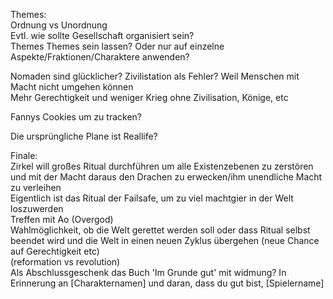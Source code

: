 Themes:  
Ordnung vs Unordnung  
Evtl. wie sollte Gesellschaft organisiert sein?  
Themes Themes sein lassen? Oder nur auf einzelne Aspekte/Fraktionen/Charaktere anwenden?
 
Nomaden sind glücklicher? Zivilistation als Fehler? Weil Menschen mit Macht nicht umgehen können  
Mehr Gerechtigkeit und weniger Krieg ohne Zivilisation, Könige, etc
   

Fannys Cookies um zu tracken?
 
Die ursprüngliche Plane ist Reallife?
 
Finale:  
Zirkel will großes Ritual durchführen um alle Existenzebenen zu zerstören und mit der Macht daraus den Drachen zu erwecken/ihm unendliche Macht zu verleihen  
Eigentlich ist das Ritual der Failsafe, um zu viel machtgier in der Welt loszuwerden  
Treffen mit Ao (Overgod)  
Wahlmöglichkeit, ob die Welt gerettet werden soll oder dass Ritual selbst beendet wird und die Welt in einen neuen Zyklus übergehen (neue Chance auf Gerechtigkeit etc)  
(reformation vs revolution)  
Als Abschlussgeschenk das Buch 'Im Grunde gut' mit widmung? In Erinnerung an [Charakternamen] und daran, dass du gut bist, [Spielername]